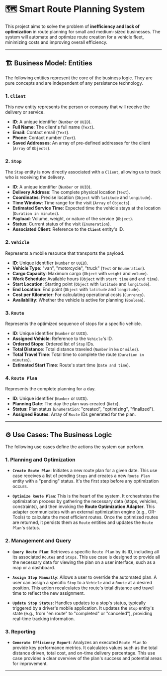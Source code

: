 # 🗺️ Smart Route Planning System

This project aims to solve the problem of **inefficiency and lack of optimization** in route planning for small and medium-sized businesses. The system will automate and optimize route creation for a vehicle fleet, minimizing costs and improving overall efficiency.

---

## 🏗️ Business Model: Entities

The following entities represent the core of the business logic. They are pure concepts and are independent of any persistence technology.

### 1. `Client`

This new entity represents the person or company that will receive the delivery or service.

- **ID**: A unique identifier (`Number` or `UUID`).
- **Full Name**: The client's full name (`Text`).
- **Email**: Contact email (`Text`).
- **Phone**: Contact number (`Text`).
- **Saved Addresses**: An array of pre-defined addresses for the client (`Array` of `Objects`).

### 2. `Stop`

The `Stop` entity is now directly associated with a `Client`, allowing us to track who is receiving the delivery.

- **ID**: A unique identifier (`Number` or `UUID`).
- **Delivery Address**: The complete physical location (`Text`).
- **Coordinates**: Precise location (`Object` with `latitude` and `longitude`).
- **Time Window**: Time range for the visit (`Array` of `Objects`).
- **Estimated Service Time**: Expected time the vehicle stays at the location (`Duration in minutes`).
- **Payload**: Volume, weight, or nature of the service (`Object`).
- **Status**: Current status of the visit (`Enumeration`).
- **Associated Client**: Reference to the **`Client`** entity's ID.

### 2. `Vehicle`

Represents a mobile resource that transports the payload.

- **ID**: Unique identifier (`Number` or `UUID`).
- **Vehicle Type**: "van", "motorcycle", "truck" (`Text` or `Enumeration`).
- **Cargo Capacity**: Maximum cargo (`Object` with `weight` and `volume`).
- **Work Schedule**: Available hours (`Object` with `start time` and `end time`).
- **Start Location**: Starting point (`Object` with `latitude` and `longitude`).
- **End Location**: End point (`Object` with `latitude` and `longitude`).
- **Cost per Kilometer**: For calculating operational costs (`Currency`).
- **Availability**: Whether the vehicle is active for planning (`Boolean`).

### 3. `Route`

Represents the optimized sequence of stops for a specific vehicle.

- **ID**: Unique identifier (`Number` or `UUID`).
- **Assigned Vehicle**: Reference to the `Vehicle`'s ID.
- **Ordered Stops**: Ordered list of `Stop` IDs.
- **Total Distance**: Total distance traveled (`Number` in `km` or `miles`).
- **Total Travel Time**: Total time to complete the route (`Duration in minutes`).
- **Estimated Start Time**: Route's start time (`Date and time`).

### 4. `Route Plan`

Represents the complete planning for a day.

- **ID**: Unique identifier (`Number` or `UUID`).
- **Planning Date**: The day the plan was created (`Date`).
- **Status**: Plan status (`Enumeration`: "created", "optimizing", "finalized").
- **Assigned Routes**: Array of `Route` IDs generated for the plan.

---

## ⚙️ Use Cases: The Business Logic

The following use cases define the actions the system can perform.

### 1. Planning and Optimization
- **`Create Route Plan`**: Initiates a new route plan for a given date. This use case receives a list of pending `Stops` and creates a new `Route Plan` entity with a "pending" status. It's the first step before any optimization occurs.

- **`Optimize Route Plan`**: This is the heart of the system. It orchestrates the optimization process by gathering the necessary data (stops, vehicles, constraints), and then invoking the **Route Optimization Adapter**. This adapter communicates with an external optimization engine (e.g., OR-Tools) to calculate the most efficient routes. Once the optimized routes are returned, it persists them as `Route` entities and updates the `Route Plan`'s status.

### 2. Management and Query
- **`Query Route Plan`**: Retrieves a specific `Route Plan` by its ID, including all its associated `Routes` and `Stops`. This use case is designed to provide all the necessary data for viewing the plan on a user interface, such as a map or a dashboard.

- **`Assign Stop Manually`**: Allows a user to override the automated plan. A user can assign a specific `Stop` to a `Vehicle` and a `Route` at a desired position. This action recalculates the route's total distance and travel time to reflect the new assignment.

- **`Update Stop Status`**: Handles updates to a stop's status, typically triggered by a driver's mobile application. It updates the `Stop` entity's state (e.g., from "en route" to "completed" or "canceled"), providing real-time tracking information.

### 3. Reporting
- **`Generate Efficiency Report`**: Analyzes an executed `Route Plan` to provide key performance metrics. It calculates values such as the total distance driven, total cost, and on-time delivery percentage. This use case provides a clear overview of the plan's success and potential areas for improvement.

---